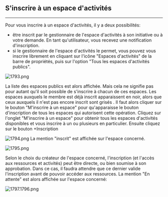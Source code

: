 ## S'inscrire à un espace d'activités

---

Pour vous inscrire à un espace d'activités, il y a deux possibilités:

* être inscrit par le gestionnaire de l'espace d'activités à son initiative ou à votre demande. En tant qu'utilisateur, vous recevez une notification d'inscription.
* si le gestionnaire de l'espace d'activités le permet, vous pouvez vous inscrire librement en cliquant sur l'icône "Espaces d'activités" de la barre de propriétés, puis sur l'option "Tous les espaces d'activités publics".

![1793.png](http://www.claroline.net/uploads/custom/images/1793.png)

La liste des espaces publics est alors affichée. Mais cela ne signifie pas pour autant qu'il soit possible de s'inscrire à chacun de ces espaces.
Les espaces auxquels le membre est déjà inscrit apparaissent en noir, alors que ceux auxquels il n'est pas encore inscrit sont grisés .
Il faut alors cliquer sur le bouton "M'inscrire à un espace" pour qu'apparaisse le bouton d'inscription de tous les espaces qui autorisent cette opération.
Cliquez sur l'onglet "M'inscrire à un espace" pour obtenir tous les espaces d'activités disponibles et vous inscrire à un ou plusieurs en particulier.
Ensuite cliquez sur le bouton +Inscription

![1794.png](http://www.claroline.net/uploads/custom/images/1794.png)
La mention "inscrit" est affichée sur l'espace concerné.

![1795.png](http://www.claroline.net/uploads/custom/images/1795.png)

Selon le choix du créateur de l'espace concerné, l'inscription (et l'accès aux ressources et activités) peut être directe, ou bien soumise à son approbation. Dans ce cas, il faudra attendre que ce dernier valide l'inscription avant de pouvoir accéder aux ressources. La mention "En attente" est alors affichée sur l'espace concerné:

![1797.1796.png](http://www.claroline.net/uploads/custom/images/1796.png)

